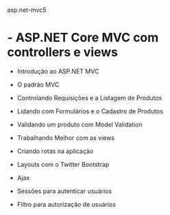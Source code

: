 asp.net-mvc5
# - ASP.NET Core MVC com controllers e views

 - Introdução ao ASP.NET MVC

 - O padrão MVC

 - Controlando Requisições e a Listagem de Produtos

 - Lidando com Formulários e o Cadastro de Produtos

 - Validando um produto com Model Validation

 - Trabalhando Melhor com as views

 - Criando rotas na aplicação

 - Layouts com o Twitter Bootstrap

 - Ajax

 - Sessões para autenticar usuários

 - Filtro para autorização de usuários
